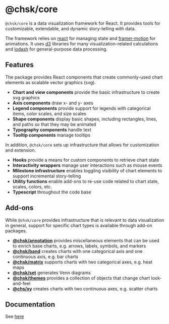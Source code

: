# @chsk/core

`@chsk/core` is a data visualization framework for React. It provides tools
for customizable, extendable, and dynamic story-telling with data.

The framework relies on [react](https://www.npmjs.com/package/react) for
managing state and
[framer-motion](https://www.npmjs.com/package/framer-motion) for animations.
It uses [d3](https://www.npmjs.com/package/d3) libraries for
many visualization-related calculations and
[lodash](https://www.npmjs.com/package/lodash) for general-purpose data processing.

## Features

The package provides React components that create commonly-used chart
elements as scalable vector graphics (svg).

-   **Chart and view components** provide the basic infrastructure to create
    svg graphics
-   **Axis components** draw x- and y- axes
-   **Legend components** provide support for legends with categorical items,
    color scales, and size scales
-   **Shape components** display basic shapes, including rectangles, lines,
    and paths so that they may be animated
-   **Typography components** handle text
-   **Tooltip components** manage tooltips

In addition, `@chsk/core` sets up infrastructure that allows for
customization and extension.

-   **Hooks** provide a means for custom components to retrieve chart state
-   **Interactivity wrappers** manage user interactions such as mouse events
-   **Milestone infrastructure** enables toggling visibility of chart elements
    to support incremental story-telling
-   **Utility functions** enable add-ons to re-use code related to chart state, scales, colors, etc.
-   **Typescript** throughout the code base

## Add-ons

While `@chsk/core` provides infrastructure that is relevant to data
visualization in general, support for specific chart types is available
through add-on packages.

-   **[@chsk/annotation](https://www.npmjs.com/package/@chsk/annotation)**
    provides miscellaneous elements that can be used to enrich base charts, e.g.
    arrows, labels, symbols, and markers
-   **[@chsk/band](https://www.npmjs.com/package/@chsk/band)** creates charts
    with one categorical axis and one continuous axis, e.g. bar charts
-   **[@chsk/matrix](https://www.npmjs.com/package/@chsk/matrix)** supports
    charts with two categorical axes, e.g. heat maps
-   **[@chsk/set](https://www.npmjs.com/package/@chsk/set)** generates Venn
    diagrams
-   **[@chsk/themes](https://www.npmjs.com/package/@chsk/themes)** provides a
    collection of objects that change chart look-and-feel
-   **[@chs/xy](https://www.npmjs.com/package/@chsk/xy)** creates charts
    with two continuous axes, e.g. scatter charts

## Documentation

See [here](https://tkonopka.github.io/chsk/?path=/docs/core-overview--default-story)
